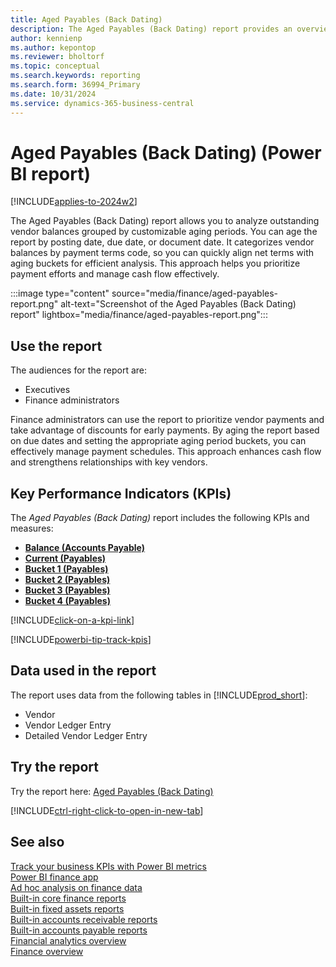```yaml
---
title: Aged Payables (Back Dating)
description: The Aged Payables (Back Dating) report provides an overview of outstanding vendor invoices categorized by payment terms and grouped into aging buckets.
author: kennienp
ms.author: kepontop
ms.reviewer: bholtorf
ms.topic: conceptual
ms.search.keywords: reporting
ms.search.form: 36994_Primary
ms.date: 10/31/2024
ms.service: dynamics-365-business-central
---
```


# Aged Payables (Back Dating) (Power BI report)

[!INCLUDE[applies-to-2024w2](includes/applies-to-2024w2.md)]

The Aged Payables (Back Dating) report allows you to analyze outstanding vendor balances grouped by customizable aging periods. You can age the report by posting date, due date, or document date. It categorizes vendor balances by payment terms code, so you can quickly align net terms with aging buckets for efficient analysis. This approach helps you prioritize payment efforts and manage cash flow effectively.

:::image type="content" source="media/finance/aged-payables-report.png" alt-text="Screenshot of the Aged Payables (Back Dating) report" lightbox="media/finance/aged-payables-report.png":::

## Use the report

The audiences for the report are:

- Executives
- Finance administrators

Finance administrators can use the report to prioritize vendor payments and take advantage of discounts for early payments. By aging the report based on due dates and setting the appropriate aging period buckets, you can effectively manage payment schedules. This approach enhances cash flow and strengthens relationships with key vendors.

## Key Performance Indicators (KPIs)

The *Aged Payables (Back Dating)* report includes the following KPIs and measures: 

- [**Balance (Accounts Payable)**](finance-powerbi-kpis.md#balance-accounts-payable)
- [**Current (Payables)**](finance-powerbi-kpis.md#current-payables)
- [**Bucket 1 (Payables)**](finance-powerbi-kpis.md#bucket-1-payables)
- [**Bucket 2 (Payables)**](finance-powerbi-kpis.md#bucket-2-payables)
- [**Bucket 3 (Payables)**](finance-powerbi-kpis.md#bucket-3-payables)
- [**Bucket 4 (Payables)**](finance-powerbi-kpis.md#bucket-4-payables)

[!INCLUDE[click-on-a-kpi-link](includes/click-on-a-kpi-link.md)] 

[!INCLUDE[powerbi-tip-track-kpis](includes/powerbi-tip-track-kpis.md)]

## Data used in the report

The report uses data from the following tables in [!INCLUDE[prod_short](includes/prod_short.md)]:

- Vendor
- Vendor Ledger Entry
- Detailed Vendor Ledger Entry

## Try the report

Try the report here: [Aged Payables (Back Dating)](https://businesscentral.dynamics.com?page=36994)

[!INCLUDE[ctrl-right-click-to-open-in-new-tab](includes/ctrl-right-click-to-open-in-new-tab.md)]

## See also

[Track your business KPIs with Power BI metrics](track-kpis-with-power-bi-metrics.md)  
[Power BI finance app](finance-powerbi-app.md)  
[Ad hoc analysis on finance data](ad-hoc-analysis-finance.md)  
[Built-in core finance reports](finance-reports.md)  
[Built-in fixed assets reports](fa-reports.md)  
[Built-in accounts receivable reports](receivables-reports.md)  
[Built-in accounts payable reports](payables-reports.md)  
[Financial analytics overview](bi.md)  
[Finance overview](finance.md)
